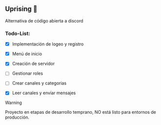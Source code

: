## Uprising 👋

Alternativa de código abierta a discord


### Todo-List:

- [x] Implementación de logeo y registro
- [x] Menú de inicio
- [x] Creación de servidor
- [ ] Gestionar roles
- [ ] Crear canales y categorias
- [x] Leer canales y enviar mensajes



> [!WARNING]
> Proyecto en etapas de desarrollo temprano, NO está listo para entornos de producción.

<!--

**Here are some ideas to get you started:**

🙋‍♀️ A short introduction - what is your organization all about?
🌈 Contribution guidelines - how can the community get involved?
👩‍💻 Useful resources - where can the community find your docs? Is there anything else the community should know?
🍿 Fun facts - what does your team eat for breakfast?
🧙 Remember, you can do mighty things with the power of [Markdown](https://docs.github.com/github/writing-on-github/getting-started-with-writing-and-formatting-on-github/basic-writing-and-formatting-syntax)
-->
